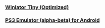 ### [Winlator Tiny (Optimized)](https://github.com/tinyproot/winlator)

### [PS3 Emulator (alpha-beta) for Android](https://github.com/tinyproot/aps3e)

